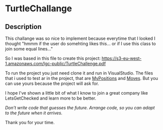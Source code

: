 # TurtleChallange
## Description
This challange was so nice to implement because everytime that I looked I thought "hmmm if the user do somehting likes this... or if I use this class to join some equal lines..."

So I was based in this file to create this project: https://s3-eu-west-1.amazonaws.com/lgc-public/TurtleChallenge.pdf


To run the project you just need clone it and run in VisualStudio.
The files that i used to test ar in the project, that are <a href=https://github.com/LuizGPG/TurtleChallange/blob/master/MyPositions.txt>MyPositions</a> and 
<a href=https://github.com/LuizGPG/TurtleChallange/blob/master/Moves.txt>Moves</a>. But you can use yours because the project will ask for.

I hope I've shown a little bit of what I know to join a great company like LetsGetChecked and learn more to be better.

<i>Don't write code that guesses the future. Arrange code, so you can adapt to the future when it arrives.</i>

Thank you for your time.
